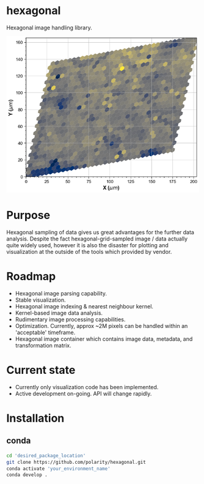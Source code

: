 # hexagonal
Hexagonal image handling library.

![Plotted hexagonal image using this library.](images/example_ebsd_hexgrid.png "[lotted hexagonal image using this library.")

# Purpose
Hexagonal sampling of data gives us great advantages for the further data analysis. Despite the fact
hexagonal-grid-sampled image / data actually quite widely used, however it is also the disaster for
plotting and visualization at the outside of the tools which provided by vendor.

# Roadmap
- Hexagonal image parsing capability.
- Stable visualization.
- Hexagonal image indexing & nearest neighbour kernel.
- Kernel-based image data analysis.
- Rudimentary image processing capabilities.
- Optimization. Currently, approx ~2M pixels can be handled within an 'acceptable' timeframe.
- Hexagonal image container which contains image data, metadata, and transformation matrix.

# Current state
- Currently only visualization code has been implemented.
- Active development on-going. API will change rapidly.

# Installation
## conda
```bash
cd 'desired_package_location'
git clone https://github.com/polarity/hexagonal.git
conda activate 'your_environment_name'
conda develop .
```